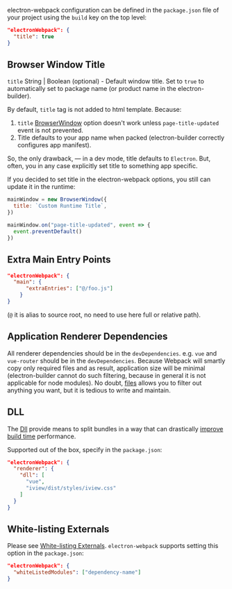 electron-webpack configuration can be defined in the `package.json` file of your project using the `build` key on the top level:
 ```json
 "electronWebpack": {
   "title": true
 }
   ```

## Browser Window Title

`title` String | Boolean (optional) - Default window title. Set to `true` to automatically set to package name (or product name in the electron-builder).

By default, `title` tag is not added to html template. Because:

1. `title` [BrowserWindow](https://github.com/electron/electron/blob/master/docs/api/browser-window.md) option doesn't work unless `page-title-updated` event is not prevented.
2. Title defaults to your app name when packed (electron-builder correctly configures app manifest).

So, the only drawback, — in a dev mode, title defaults to `Electron`. But, often, you in any case explicitly set title to something app specific.

If you decided to set title in the electron-webpack options, you still can update it in the runtime:

```js
mainWindow = new BrowserWindow({
  title: `Custom Runtime Title`,
})

mainWindow.on("page-title-updated", event => {
  event.preventDefault()
})
```

## Extra Main Entry Points

```json
"electronWebpack": {
  "main": {
      "extraEntries": ["@/foo.js"]
    }
}
```

(`@` it is alias to source root, no need to use here full or relative path).

## Application Renderer Dependencies

All renderer dependencies should be in the `devDependencies`. e.g. `vue` and `vue-router` should be in the `devDependencies`.
Because Webpack will smartly copy only required files and as result, application size will be minimal
(electron-builder cannot do such filtering, because in general it is not applicable for node modules).
No doubt, [files](https://github.com/electron-userland/electron-builder/wiki/Options#Config-files) allows you to filter out anything you want, but it is tedious to write and maintain.

## DLL

The [Dll](https://webpack.js.org/plugins/dll-plugin/) provide means to split bundles in a way that can drastically [improve build time](https://robertknight.github.io/posts/webpack-dll-plugins/) performance.

Supported out of the box, specify in the `package.json`:
```json
"electronWebpack": {
  "renderer": {
    "dll": [
      "vue",
      "iview/dist/styles/iview.css"
    ]
  }
}
```

## White-listing Externals

Please see [White-listing Externals](https://simulatedgreg.gitbooks.io/electron-vue/content/en/webpack-configurations.html#white-listing-externals).
`electron-webpack` supports setting this option in the `package.json`:
```json
"electronWebpack": {
  "whiteListedModules": ["dependency-name"]
} 
```